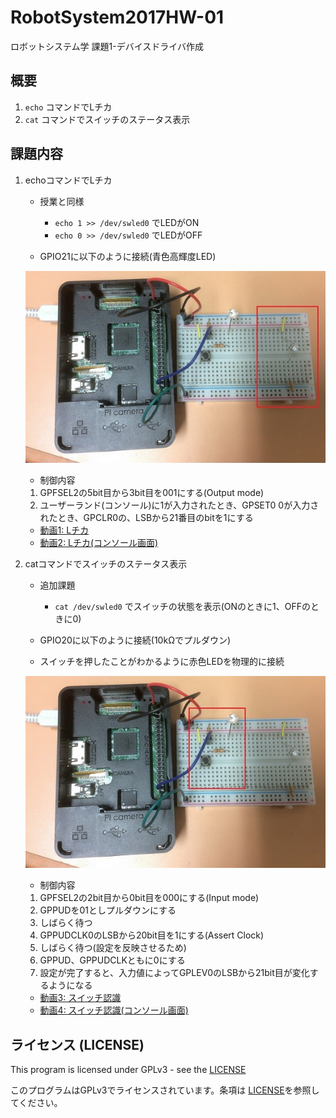 # RobotSystem2017HW-01
ロボットシステム学 課題1-デバイスドライバ作成


## 概要
1. `echo` コマンドでLチカ
1. `cat` コマンドでスイッチのステータス表示


## 課題内容
1. echoコマンドでLチカ
    * 授業と同様
        * `echo 1 >> /dev/swled0` でLEDがON
        * `echo 0 >> /dev/swled0` でLEDがOFF

    * GPIO21に以下のように接続(青色高輝度LED)

    ![Lチカ](./images/fig1.jpg)
    
    * 制御内容
    1. GPFSEL2の5bit目から3bit目を001にする(Output mode)
    1. ユーザーランド(コンソール)に1が入力されたとき、GPSET0
       0が入力されたとき、GPCLR0の、LSBから21番目のbitを1にする

    * [動画1: Lチカ](https://youtu.be/CslaoA1eb30)
    * [動画2: Lチカ(コンソール画面)](https://youtu.be/X-081OScJBE)

1. catコマンドでスイッチのステータス表示
    * 追加課題
        * `cat /dev/swled0` でスイッチの状態を表示(ONのときに1、OFFのときに0)

    * GPIO20に以下のように接続(10kΩでプルダウン)
    * スイッチを押したことがわかるように赤色LEDを物理的に接続

    ![スイッチ](./images/fig2.jpg)

    * 制御内容
    1. GPFSEL2の2bit目から0bit目を000にする(Input mode)
    1. GPPUDを01としプルダウンにする
    1. しばらく待つ
    1. GPPUDCLK0のLSBから20bit目を1にする(Assert Clock)
    1. しばらく待つ(設定を反映させるため)
    1. GPPUD、GPPUDCLKともに0にする
    1. 設定が完了すると、入力値によってGPLEV0のLSBから21bit目が変化するようになる

    * [動画3: スイッチ認識](https://youtu.be/V7vF-qqg9bc)
    * [動画4: スイッチ認識(コンソール画面)](https://youtu.be/lVNPugOPNds)


## ライセンス (LICENSE)
This program is licensed under GPLv3 - see the [LICENSE](LICENSE)

このプログラムはGPLv3でライセンスされています。条項は [LICENSE](LICENSE)を参照してください。
